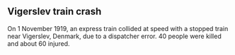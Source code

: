 ## Vigerslev train crash

On 1 November 1919, an express train collided at speed with a stopped train near Vigerslev, Denmark, due to a dispatcher error. 40 people were killed and about 60 injured.

